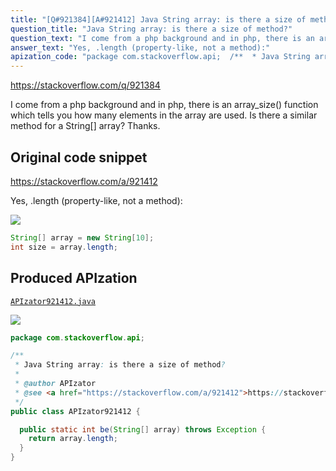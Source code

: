 ```yaml
---
title: "[Q#921384][A#921412] Java String array: is there a size of method?"
question_title: "Java String array: is there a size of method?"
question_text: "I come from a php background and in php, there is an array_size() function which tells you how many elements in the array are used. Is there a similar method for a String[] array? Thanks."
answer_text: "Yes, .length (property-like, not a method):"
apization_code: "package com.stackoverflow.api;  /**  * Java String array: is there a size of method?  *  * @author APIzator  * @see <a href=\"https://stackoverflow.com/a/921412\">https://stackoverflow.com/a/921412</a>  */ public class APIzator921412 {    public static int be(String[] array) throws Exception {     return array.length;   } }"
---
```


https://stackoverflow.com/q/921384

I come from a php background and in php, there is an array_size() function which tells you how many elements in the array are used.
Is there a similar method for a String[] array? Thanks.



## Original code snippet

https://stackoverflow.com/a/921412

Yes, .length (property-like, not a method):

<div class="code-logo"><img src="/stackoverflow.png" /></div>

```java
String[] array = new String[10];
int size = array.length;
```

## Produced APIzation

[`APIzator921412.java`](https://github.com/pasqualesalza/apization-temp-data/raw/master/search/APIzator921412.java)

<div class="code-logo"><img src="/apizator.png" /></div>

```java
package com.stackoverflow.api;

/**
 * Java String array: is there a size of method?
 *
 * @author APIzator
 * @see <a href="https://stackoverflow.com/a/921412">https://stackoverflow.com/a/921412</a>
 */
public class APIzator921412 {

  public static int be(String[] array) throws Exception {
    return array.length;
  }
}

```
